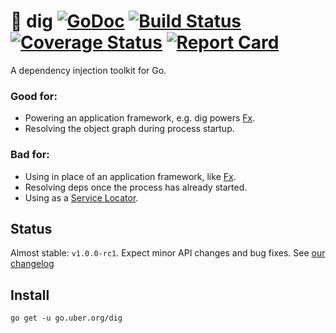 # :hammer: dig [![GoDoc][doc-img]][doc] [![Build Status][ci-img]][ci] [![Coverage Status][cov-img]][cov] [![Report Card][report-card-img]][report-card]

A dependency injection toolkit for Go.

### Good for:

* Powering an application framework, e.g. dig powers [Fx](github.com/uber-go/fx).
* Resolving the object graph during process startup.

### Bad for:

* Using in place of an application framework, like [Fx](github.com/uber-go/fx).
* Resolving deps once the process has already started.
* Using as a [Service Locator](https://martinfowler.com/articles/injection.html#UsingAServiceLocator).

## Status

Almost stable: `v1.0.0-rc1`. Expect minor API changes and bug fixes. See [our changelog](CHANGELOG.md)

## Install

```
go get -u go.uber.org/dig
```

[doc]: https://godoc.org/go.uber.org/dig
[doc-img]: https://godoc.org/go.uber.org/dig?status.svg
[cov]: https://codecov.io/gh/uber-go/dig/branch/master
[cov-img]: https://codecov.io/gh/uber-go/dig/branch/master/graph/badge.svg
[ci]: https://travis-ci.org/uber-go/dig
[ci-img]: https://travis-ci.org/uber-go/dig.svg?branch=master
[report-card]: https://goreportcard.com/report/github.com/uber-go/dig
[report-card-img]: https://goreportcard.com/badge/github.com/uber-go/dig
